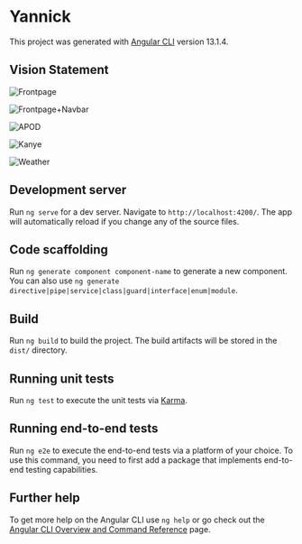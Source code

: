 # Yannick

This project was generated with [Angular CLI](https://github.com/angular/angular-cli) version 13.1.4.

## Vision Statement

![Frontpage](https://github.com/YannickSchutzbach/yannick/blob/master/VisionStatement/Frontpage%20Vision%20Statement.png?raw=true)

![Frontpage+Navbar](https://github.com/YannickSchutzbach/yannick/blob/master/VisionStatement/Frontpage+Navbar%20Vision%20Statement.png?raw=true)

![APOD](https://github.com/YannickSchutzbach/yannick/blob/master/VisionStatement/APOD%20Vision%20Statement.png?raw=true)

![Kanye](https://github.com/YannickSchutzbach/yannick/blob/master/VisionStatement/Kanye%20Vision%20Statement.png?raw=true)

![Weather](https://github.com/YannickSchutzbach/yannick/blob/master/VisionStatement/Weather%20Vision%20Statement.png?raw=true)


## Development server

Run `ng serve` for a dev server. Navigate to `http://localhost:4200/`. The app will automatically reload if you change any of the source files.

## Code scaffolding

Run `ng generate component component-name` to generate a new component. You can also use `ng generate directive|pipe|service|class|guard|interface|enum|module`.

## Build

Run `ng build` to build the project. The build artifacts will be stored in the `dist/` directory.

## Running unit tests

Run `ng test` to execute the unit tests via [Karma](https://karma-runner.github.io).

## Running end-to-end tests

Run `ng e2e` to execute the end-to-end tests via a platform of your choice. To use this command, you need to first add a package that implements end-to-end testing capabilities.

## Further help

To get more help on the Angular CLI use `ng help` or go check out the [Angular CLI Overview and Command Reference](https://angular.io/cli) page.
